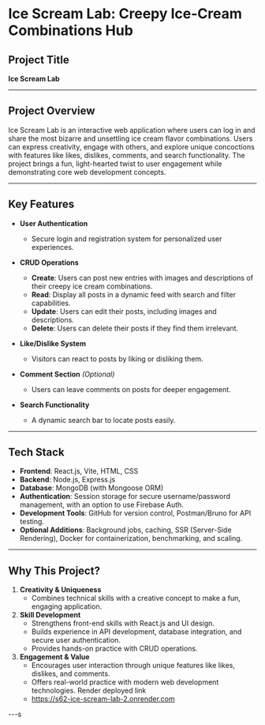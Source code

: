 # Ice Scream Lab: Creepy Ice-Cream Combinations Hub

## Project Title  
**Ice Scream Lab**

---

## Project Overview  
Ice Scream Lab is an interactive web application where users can log in and share the most bizarre and unsettling ice cream flavor combinations. Users can express creativity, engage with others, and explore unique concoctions with features like likes, dislikes, comments, and search functionality. The project brings a fun, light-hearted twist to user engagement while demonstrating core web development concepts.

---

## Key Features  
- **User Authentication**  
  - Secure login and registration system for personalized user experiences.

- **CRUD Operations**  
  - **Create**: Users can post new entries with images and descriptions of their creepy ice cream combinations.  
  - **Read**: Display all posts in a dynamic feed with search and filter capabilities.  
  - **Update**: Users can edit their posts, including images and descriptions.  
  - **Delete**: Users can delete their posts if they find them irrelevant.

- **Like/Dislike System**  
  - Visitors can react to posts by liking or disliking them.

- **Comment Section** *(Optional)*  
  - Users can leave comments on posts for deeper engagement.

- **Search Functionality**  
  - A dynamic search bar to locate posts easily.

---

## Tech Stack  
- **Frontend**: React.js, Vite, HTML, CSS  
- **Backend**: Node.js, Express.js  
- **Database**: MongoDB (with Mongoose ORM)  
- **Authentication**: Session storage for secure username/password management, with an option to use Firebase Auth.  
- **Development Tools**: GitHub for version control, Postman/Bruno for API testing.  
- **Optional Additions**: Background jobs, caching, SSR (Server-Side Rendering), Docker for containerization, benchmarking, and scaling.

---

## Why This Project?  
1. **Creativity & Uniqueness**  
   - Combines technical skills with a creative concept to make a fun, engaging application.  
2. **Skill Development**  
   - Strengthens front-end skills with React.js and UI design.  
   - Builds experience in API development, database integration, and secure user authentication.  
   - Provides hands-on practice with CRUD operations.  
3. **Engagement & Value**  
   - Encourages user interaction through unique features like likes, dislikes, and comments.  
   - Offers real-world practice with modern web development technologies.
  Render deployed link
   - https://s62-ice-scream-lab-2.onrender.com

---s

